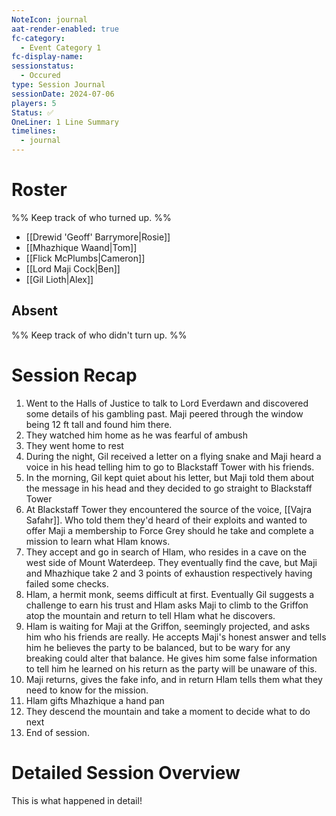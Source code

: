 ```yaml
---
NoteIcon: journal
aat-render-enabled: true
fc-category:
  - Event Category 1
fc-display-name: 
sessionstatus:
  - Occured
type: Session Journal
sessionDate: 2024-07-06
players: 5
Status: ✅
OneLiner: 1 Line Summary
timelines:
  - journal
---
```




# Roster 

%% Keep track of who turned up. %%

- [[Drewid 'Geoff' Barrymore|Rosie]]
- [[Mhazhique Waand|Tom]]
- [[Flick McPlumbs|Cameron]]
- [[Lord Maji Cock|Ben]]
- [[Gil Lioth|Alex]]

## Absent

%% Keep track of who didn't turn up. %%

# Session Recap

1. Went to the Halls of Justice to talk to Lord Everdawn and discovered some details of his gambling past. Maji peered through the window being 12 ft tall and found him there. 
2. They watched him home as he was fearful of ambush 
3. They went home to rest 
4. During the night, Gil received a letter on a flying snake and Maji heard a voice in his head telling him to go to Blackstaff Tower with his friends.
5. In the morning, Gil kept quiet about his letter, but Maji told them about the message in his head and they decided to go straight to Blackstaff Tower
6. At Blackstaff Tower they encountered the source of the voice, [[Vajra Safahr]]. Who told them they'd heard of their exploits and wanted to offer Maji a membership to Force Grey should he take and complete a mission to learn what Hlam knows. 
7. They accept and go in search of Hlam, who resides in a cave on the west side of Mount Waterdeep. They eventually find the cave, but Maji and Mhazhique take 2 and 3 points of exhaustion respectively having failed some checks. 
8. Hlam, a hermit monk, seems difficult at first. Eventually Gil suggests a challenge to earn his trust and Hlam asks Maji to climb to the Griffon atop the mountain and return to tell Hlam what he discovers. 
9. Hlam is waiting for Maji at the Griffon, seemingly projected, and asks him who his friends are really. He accepts Maji's honest answer and tells him he believes the party to be balanced, but to be wary for any breaking could alter that balance. He gives him some false information to tell him he learned on his return as the party will be unaware of this. 
10. Maji returns, gives the fake info, and in return Hlam tells them what they need to know for the mission. 
11. Hlam gifts Mhazhique a hand pan
12. They descend the mountain and take a moment to decide what to do next
13. End of session.

# Detailed Session Overview

This is what happened in detail! 